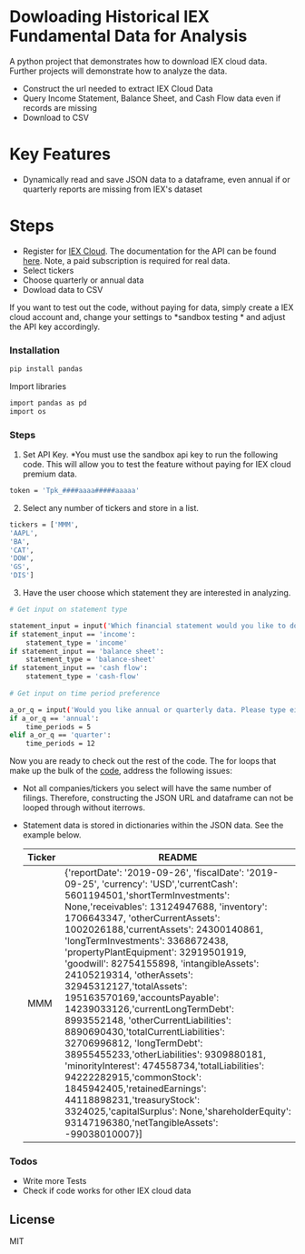 # Dowloading Historical IEX Fundamental Data for Analysis



A python project that demonstrates how to download IEX cloud data. Further projects will demonstrate how to analyze the data. 

  - Construct the url needed to extract IEX Cloud Data
  - Query Income Statement, Balance Sheet, and Cash Flow data even if records are missing
  - Download to CSV

# Key Features

  - Dynamically read and save JSON data to a dataframe, even annual if or quarterly reports are missing from IEX's dataset
 
  
# Steps

  - Register for [IEX Cloud](https://iexcloud.io/). The documentation for the API can be found [here](https://iexcloud.io/docs/api/). Note, a paid subscription is required for real data. 
  - Select tickers
  - Choose quarterly or annual data
  - Dowload data to CSV


If you want to test out the code, without paying for data, simply create a IEX cloud account and, change your settings to *sandbox testing * and adjust the API key accordingly. 



### Installation



```sh
pip install pandas
```

Import libraries

```sh
import pandas as pd
import os
```

### Steps

1) Set API Key. *You must use the sandbox api key to run the following code. This will allow you to test the feature without paying for IEX cloud premium data. 
```sh
token = 'Tpk_####aaaa#####aaaaa' 
```
2) Select any number of tickers and store in a list. 
```sh
tickers = ['MMM',
'AAPL',
'BA',
'CAT',
'DOW',
'GS',
'DIS']
```
3) Have the user choose which statement they are interested in analyzing. 

```sh
# Get input on statement type

statement_input = input('Which financial statement would you like to download. Please type either "income", "balance sheet", or "cash flow" \n\n')
if statement_input == 'income':
    statement_type = 'income'
if statement_input == 'balance sheet':
    statement_type = 'balance-sheet'
if statement_input == 'cash flow':
    statement_type = 'cash-flow'
    
# Get input on time period preference

a_or_q = input('Would you like annual or quarterly data. Please type either "annual" or "quarter"\n\n')
if a_or_q == 'annual':
    time_periods = 5
elif a_or_q == 'quarter':
    time_periods = 12 

```

Now you are ready to check out the rest of the code. The for loops that make up the bulk of the [code](https://github.com/maxmanaloleclair/Get_IEX_Fundamental_Data/blob/master/IEX%20Fundamental%20Data.ipynb), address the following issues:
   - Not all companies/tickers you select will have the same number of filings. Therefore, constructing the JSON URL and dataframe can not be looped through without iterrows. 
 - Statement data is stored in dictionaries within the JSON data. See the example below.

    | Ticker | README |
    | ------ | -------------------------------|
    | MMM | {'reportDate': '2019-09-26', 'fiscalDate': '2019-09-25', 'currency': 'USD','currentCash': 5601194501,'shortTermInvestments': None,'receivables': 13124947688, 'inventory': 1706643347, 'otherCurrentAssets': 1002026188,'currentAssets': 24300140861, 'longTermInvestments': 3368672438, 'propertyPlantEquipment': 32919501919, 'goodwill': 82754155898, 'intangibleAssets': 24105219314, 'otherAssets': 32945312127,'totalAssets': 195163570169,'accountsPayable': 14239033126,'currentLongTermDebt': 8993552148, 'otherCurrentLiabilities': 8890690430,'totalCurrentLiabilities': 32706996812, 'longTermDebt': 38955455233,'otherLiabilities': 9309880181, 'minorityInterest': 474558734,'totalLiabilities': 94222282915,'commonStock': 1845942405,'retainedEarnings': 44118898231,'treasuryStock': 3324025,'capitalSurplus': None,'shareholderEquity': 93147196380,'netTangibleAssets': -99038010007}] |


### Todos

 - Write more Tests
 - Check if code works for other IEX cloud data

License
----

MIT



